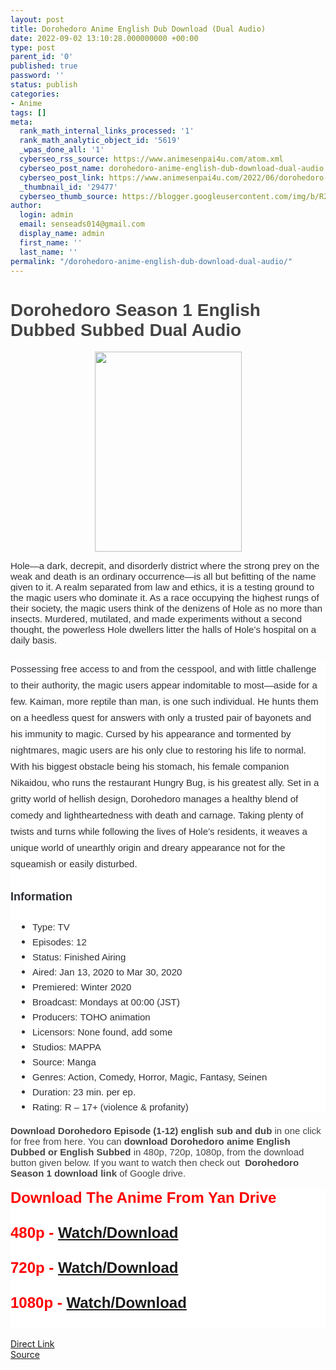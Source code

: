 ```yaml
---
layout: post
title: Dorohedoro Anime English Dub Download (Dual Audio)
date: 2022-09-02 13:10:28.000000000 +00:00
type: post
parent_id: '0'
published: true
password: ''
status: publish
categories:
- Anime
tags: []
meta:
  rank_math_internal_links_processed: '1'
  rank_math_analytic_object_id: '5619'
  _wpas_done_all: '1'
  cyberseo_rss_source: https://www.animesenpai4u.com/atom.xml
  cyberseo_post_name: dorohedoro-anime-english-dub-download-dual-audio
  cyberseo_post_link: https://www.animesenpai4u.com/2022/06/dorohedoro-anime-english-dub-download.html
  _thumbnail_id: '29477'
  cyberseo_thumb_source: https://blogger.googleusercontent.com/img/b/R29vZ2xl/AVvXsEh-Y7aetO_E1dVUNxIGz7LO6_4WE7mTa4ciDQWmQ13nTYuahbUhtkvPvkgfaK-qwprbY3OYbbnir-sDmCkZ-mwUYvxF6vUlq67e6PymWTfvNJTIXBB-0EuV52HHmszY-T-INBhNLSPfFvXtTzWBqnSZb76WNvJ_dA6djAnWQY81_YJJj-JB49Fdudyw/s320/IMG_20220601_164444.png
author:
  login: admin
  email: senseads014@gmail.com
  display_name: admin
  first_name: ''
  last_name: ''
permalink: "/dorohedoro-anime-english-dub-download-dual-audio/"
---
```

<h1 style="text-align: left;"><span style="color: #444444; font-family: arial;">Dorohedoro Season 1 English Dubbed Subbed Dual Audio</span></h1>
<div class="separator" style="clear: both; text-align: center;"><a href="https://blogger.googleusercontent.com/img/b/R29vZ2xl/AVvXsEh-Y7aetO_E1dVUNxIGz7LO6_4WE7mTa4ciDQWmQ13nTYuahbUhtkvPvkgfaK-qwprbY3OYbbnir-sDmCkZ-mwUYvxF6vUlq67e6PymWTfvNJTIXBB-0EuV52HHmszY-T-INBhNLSPfFvXtTzWBqnSZb76WNvJ_dA6djAnWQY81_YJJj-JB49Fdudyw/s1090/IMG_20220601_164444.png" style="margin-left: 1em; margin-right: 1em;"><span style="font-family: arial;"><img border="0" data-original-height="1090" data-original-width="800" height="320" src="{{ site.baseurl }}/assets/2022/09/IMG_20220601_164444.png" width="235" /></span></a></div>
<p><span style="background-color: white; color: #2c2f34; font-size: 15px;"><span style="font-family: arial;">Hole—a dark, decrepit, and disorderly district where the strong prey on the weak and death is an ordinary occurrence—is all but befitting of the name given to it. A realm separated from law and ethics, it is a testing ground to the magic users who dominate it. As a race occupying the highest rungs of their society, the magic users think of the denizens of Hole as no more than insects. Murdered, mutilated, and made experiments without a second thought, the powerless Hole dwellers litter the halls of Hole’s hospital on a daily basis.</span></span>
<p style="background-color: white; border: 0px; box-sizing: border-box; color: #2c2f34; font-size: 15px; line-height: 26px; list-style: none; margin: 0px 0px 25px; outline: none; padding: 0px;"></p>
<p style="background-color: white; border: 0px; box-sizing: border-box; color: #2c2f34; font-size: 15px; line-height: 26px; list-style: none; margin: 0px; outline: none; padding: 0px;"><span style="font-family: arial;">Possessing free access to and from the cesspool, and with little challenge to their authority, the magic users appear indomitable to most—aside for a few. Kaiman, more reptile than man, is one such individual. He hunts them on a heedless quest for answers with only a trusted pair of bayonets and his immunity to magic. Cursed by his appearance and tormented by nightmares, magic users are his only clue to restoring his life to normal. With his biggest obstacle being his stomach, his female companion Nikaidou, who runs the restaurant Hungry Bug, is his greatest ally. Set in a gritty world of hellish design, Dorohedoro manages a healthy blend of comedy and lightheartedness with death and carnage. Taking plenty of twists and turns while following the lives of Hole’s residents, it weaves a unique world of unearthly origin and dreary appearance not for the squeamish or easily disturbed.&nbsp;</span></p>
<p style="background-color: white; border: 0px; box-sizing: border-box; color: #2c2f34; font-size: 15px; line-height: 26px; list-style: none; margin: 0px; outline: none; padding: 0px;"><span style="font-family: arial;"><br /></span></p>
<p style="background-color: white; border: 0px; box-sizing: border-box; color: #2c2f34; line-height: 26px; list-style: none; margin: 0px; outline: none; padding: 0px;"><span style="font-family: arial; font-size: large;"><b>Information</b></span></p>
<p style="background-color: white; border: 0px; box-sizing: border-box; color: #2c2f34; font-size: 15px; line-height: 26px; list-style: none; margin: 0px; outline: none; padding: 0px;"><span style="font-family: arial;"><br /></span></p>
<ul style="background-color: white; border: 0px; box-sizing: border-box; color: #2c2f34; font-size: 15px; list-style: none; margin: 0px 0px 20px 20px; outline: none; padding: 0px 0px 0px 15px;">
<li style="border: 0px; box-sizing: border-box; list-style: none disc; margin: 0px 0px 5px; outline: none; padding: 0px;"><span style="font-family: arial;">Type: TV</span></li>
<li style="border: 0px; box-sizing: border-box; list-style: none disc; margin: 0px 0px 5px; outline: none; padding: 0px;"><span style="font-family: arial;">Episodes: 12</span></li>
<li style="border: 0px; box-sizing: border-box; list-style: none disc; margin: 0px 0px 5px; outline: none; padding: 0px;"><span style="font-family: arial;">Status: Finished Airing</span></li>
<li style="border: 0px; box-sizing: border-box; list-style: none disc; margin: 0px 0px 5px; outline: none; padding: 0px;"><span style="font-family: arial;">Aired: Jan 13, 2020 to Mar 30, 2020</span></li>
<li style="border: 0px; box-sizing: border-box; list-style: none disc; margin: 0px 0px 5px; outline: none; padding: 0px;"><span style="font-family: arial;">Premiered: Winter 2020</span></li>
<li style="border: 0px; box-sizing: border-box; list-style: none disc; margin: 0px 0px 5px; outline: none; padding: 0px;"><span style="font-family: arial;">Broadcast: Mondays at 00:00 (JST)</span></li>
<li style="border: 0px; box-sizing: border-box; list-style: none disc; margin: 0px 0px 5px; outline: none; padding: 0px;"><span style="font-family: arial;">Producers: TOHO animation</span></li>
<li style="border: 0px; box-sizing: border-box; list-style: none disc; margin: 0px 0px 5px; outline: none; padding: 0px;"><span style="font-family: arial;">Licensors: None found, add some</span></li>
<li style="border: 0px; box-sizing: border-box; list-style: none disc; margin: 0px 0px 5px; outline: none; padding: 0px;"><span style="font-family: arial;">Studios: MAPPA</span></li>
<li style="border: 0px; box-sizing: border-box; list-style: none disc; margin: 0px 0px 5px; outline: none; padding: 0px;"><span style="font-family: arial;">Source: Manga</span></li>
<li style="border: 0px; box-sizing: border-box; list-style: none disc; margin: 0px 0px 5px; outline: none; padding: 0px;"><span style="font-family: arial;">Genres: Action, Comedy, Horror, Magic, Fantasy, Seinen</span></li>
<li style="border: 0px; box-sizing: border-box; list-style: none disc; margin: 0px 0px 5px; outline: none; padding: 0px;"><span style="font-family: arial;">Duration: 23 min. per ep.</span></li>
<li style="border: 0px; box-sizing: border-box; list-style: none disc; margin: 0px 0px 5px; outline: none; padding: 0px;"><span style="font-family: arial;">Rating: R – 17+ (violence &amp; profanity)</span></li>
</ul>
<div><b style="background: 0px 0px rgb(255, 255, 255); border: 0px; color: #444444; font-family: arial; font-size: 15px; outline: 0px; padding: 0px; vertical-align: baseline;">Download Dorohedoro Episode (1-12) english sub and dub</b><span style="background: 0px 0px white; border: 0px; color: #444444; font-family: arial; font-size: 15px; outline: 0px; padding: 0px; vertical-align: baseline;">&nbsp;in one click for free from here. You can&nbsp;</span><b style="background: 0px 0px rgb(255, 255, 255); border: 0px; color: #444444; font-family: arial; font-size: 15px; outline: 0px; padding: 0px; vertical-align: baseline;">download Dorohedoro anime English Dubbed or English Subbed</b><span style="background: 0px 0px white; border: 0px; color: #444444; font-family: arial; font-size: 15px; outline: 0px; padding: 0px; vertical-align: baseline;">&nbsp;in 480p, 720p, 1080p, from the download button given below. If you want to watch then check out</span><b style="background: 0px 0px rgb(255, 255, 255); border: 0px; color: #444444; font-family: arial; font-size: 15px; outline: 0px; padding: 0px; vertical-align: baseline;">&nbsp; Dorohedoro Season 1 download link</b><span style="background: 0px 0px white; border: 0px; color: #444444; font-family: arial; font-size: 15px; outline: 0px; padding: 0px; vertical-align: baseline;">&nbsp;of Google drive.</span></div>
<div><span style="background: 0px 0px white; border: 0px; color: #444444; font-family: arial; font-size: 15px; outline: 0px; padding: 0px; vertical-align: baseline;"><br /></span></div>
<div>
<h2 style="background: 0px 0px rgb(255, 255, 255); border: 0px; color: white; font-family: Poppins, sans-serif; font-size: 24px; margin: 0px 0px 15px; outline: 0px; padding: 0px; vertical-align: baseline;" />
<div style="background: 0px 0px; border: 0px; outline: 0px; padding: 0px; vertical-align: baseline;"><span style="background: 0px 0px; border: 0px; color: red; outline: 0px; padding: 0px; vertical-align: baseline;">Download The Anime From Yan Drive</span></div>
<div><span style="background: 0px 0px; border: 0px; color: red; outline: 0px; padding: 0px; vertical-align: baseline;"><br /></span></div>
<div><span style="background: 0px 0px; border: 0px; color: red; outline: 0px; padding: 0px; vertical-align: baseline;">480p - <a href="https://disk.yandex.com/d/SewN5qU-rfOUHw" target="_blank" rel="noopener">Watch/Download</a></span></div>
<div><span style="background: 0px 0px; border: 0px; color: red; outline: 0px; padding: 0px; vertical-align: baseline;"><br /></span></div>
<div><span style="background: 0px 0px; border: 0px; color: red; outline: 0px; padding: 0px; vertical-align: baseline;">720p - <a href="https://disk.yandex.com/d/SewN5qU-rfOUHw" target="_blank" rel="noopener">Watch/Download</a></span></div>
<div><span style="background: 0px 0px; border: 0px; color: red; outline: 0px; padding: 0px; vertical-align: baseline;"><br /></span></div>
<div><span style="background: 0px 0px; border: 0px; color: red; outline: 0px; padding: 0px; vertical-align: baseline;">1080p - <a href="https://disk.yandex.com/d/SewN5qU-rfOUHw" target="_blank" rel="noopener">Watch/Download</a></span></div>
<div><span style="background: 0px 0px; border: 0px; color: red; outline: 0px; padding: 0px; vertical-align: baseline;"><br /></span></div>
</div>
<link rel="stylesheet" href="https://cdnjs.cloudflare.com/ajax/libs/font-awesome/4.7.0/css/font-awesome.min.css" />
<div class="divbtn"> <a href="https://handymansurrender.com/fihup8buzv?key=94550f7ce39444073321dde3b8782f97" class="btn"><i class="fa fa-download"></i> Direct Link</a> <br /><a href="https://www.animesenpai4u.com/2022/06/dorohedoro-anime-english-dub-download.html">Source</a> </div>

